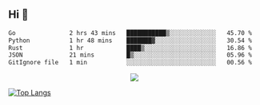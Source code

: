 ## Hi 👋

<!--START_SECTION:waka-->

```txt
Go               2 hrs 43 mins   ███████████▒░░░░░░░░░░░░░   45.70 %
Python           1 hr 48 mins    ███████▓░░░░░░░░░░░░░░░░░   30.54 %
Rust             1 hr            ████▒░░░░░░░░░░░░░░░░░░░░   16.86 %
JSON             21 mins         █▒░░░░░░░░░░░░░░░░░░░░░░░   05.96 %
GitIgnore file   1 min           ░░░░░░░░░░░░░░░░░░░░░░░░░   00.56 %
```

<!--END_SECTION:waka-->

<p align="center">
  <a href="https://wakatime.com/@d93f0e24-e3ad-4f8d-9b8b-385bab9124f6">
    <img src="https://wakatime.com/badge/user/d93f0e24-e3ad-4f8d-9b8b-385bab9124f6.svg" />
  </a>
</p>

[![Top Langs](https://github-readme-stats.vercel.app/api/top-langs/?username=sqlmerr&layout=donut-vertical&theme=ocean_dark)](https://github.com/anuraghazra/github-readme-stats)
